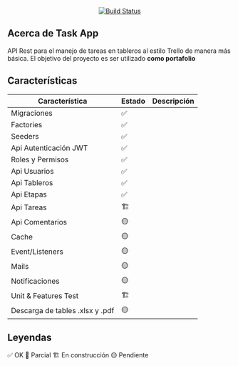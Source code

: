 <p align="center">
<a href="https://github.com/zockfoul/task-app-api/actions/workflows/ci.yml"><img src="https://github.com/zockfoul/task-api/actions/workflows/ci.yml/badge.svg" alt="Build Status"></img></a>
</p>


## Acerca de Task App

API Rest para el manejo de tareas en tableros al estilo Trello de manera más básica. El objetivo del proyecto es ser utilizado **como portafolio**

## Características

| Característica | Estado | Descripción |
| ------ | ----- | ------ |
| Migraciones | ✅ |  |
| Factories | ✅ |  |
| Seeders | ✅ |  |
| Api Autenticación JWT | ✅ |  |
| Roles y Permisos | ✅ |  |
| Api Usuarios | ✅ |  |
| Api Tableros | ✅ |  |
| Api Etapas | ✅ |  |
| Api Tareas | 🏗️ |  |
| Api Comentarios | 🟡 |  |
| Cache | 🟡 |  |
| Event/Listeners | 🟡 |  |
| Mails | 🟡 |  |
| Notificaciones | 🟡 |  |
| Unit & Features Test | 🏗️ |  |
| Descarga de tables .xlsx y .pdf | 🟡 |  |

## Leyendas

✅ OK 
🔵 Parcial
🏗️ En construcción
🟡 Pendiente

